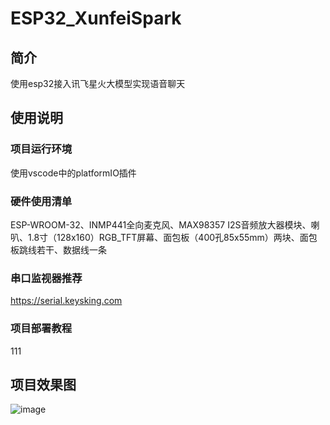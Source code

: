 # ESP32_XunfeiSpark
## 简介
使用esp32接入讯飞星火大模型实现语音聊天
## 使用说明
### 项目运行环境
使用vscode中的platformIO插件
### 硬件使用清单
ESP-WROOM-32、INMP441全向麦克风、MAX98357 I2S音频放大器模块、喇叭、1.8寸（128x160）RGB_TFT屏幕、面包板（400孔85x55mm）两块、面包板跳线若干、数据线一条
### 串口监视器推荐
https://serial.keysking.com
### 项目部署教程
111
## 项目效果图
![image](./images/results.jpg)